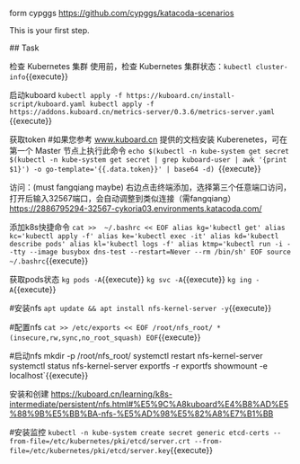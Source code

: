 form cypggs 
https://github.com/cypggs/katacoda-scenarios

This is your first step.

## Task

检查 Kubernetes 集群
使用前，检查 Kubernetes 集群状态：`kubectl cluster-info`{{execute}}

启动kuboard
`kubectl apply -f https://kuboard.cn/install-script/kuboard.yaml
kubectl apply -f https://addons.kuboard.cn/metrics-server/0.3.6/metrics-server.yaml
`{{execute}}

获取token
#如果您参考 www.kuboard.cn 提供的文档安装 Kuberenetes，可在第一个 Master 节点上执行此命令
`echo $(kubectl -n kube-system get secret $(kubectl -n kube-system get secret | grep kuboard-user | awk '{print $1}') -o go-template='{{.data.token}}' | base64 -d)
`{{execute}}

访问：(must fangqiang maybe)
右边点击终端添加，选择第三个任意端口访问，打开后输入32567端口，会自动调整到类似连接（需fangqiang）
https://2886795294-32567-cykoria03.environments.katacoda.com/

添加k8s快捷命令
`cat >>  ~/.bashrc << EOF
alias kg='kubectl get'
alias kc='kubectl apply -f'
alias ke='kubectl exec -it'
alias kd='kubectl describe pods'
alias kl='kubectl logs -f'
alias ktmp='kubectl run -i --tty --image busybox dns-test --restart=Never --rm /bin/sh'
EOF
source ~/.bashrc`{{execute}}

获取pods状态
`kg pods -A`{{execute}}
`kg svc -A`{{execute}}
`kg ing -A`{{execute}}

#安装nfs
`apt update && apt install nfs-kernel-server -y`{{execute}}

#配置nfs
`cat >> /etc/exports << EOF
/root/nfs_root/ *(insecure,rw,sync,no_root_squash)
EOF`{{execute}}

#启动nfs
mkdir -p /root/nfs_root/
systemctl restart nfs-kernel-server
systemctl status nfs-kernel-server
exportfs -r
exportfs
showmount -e localhost`{{execute}}

安装和创建
https://kuboard.cn/learning/k8s-intermediate/persistent/nfs.html#%E5%9C%A8kuboard%E4%B8%AD%E5%88%9B%E5%BB%BA-nfs-%E5%AD%98%E5%82%A8%E7%B1%BB

#安装监控
`kubectl -n kube-system create secret generic etcd-certs --from-file=/etc/kubernetes/pki/etcd/server.crt --from-file=/etc/kubernetes/pki/etcd/server.key`{{execute}}



